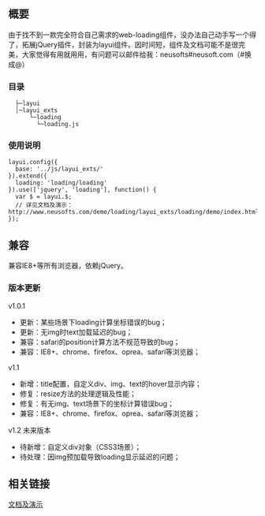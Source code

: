## 概要
由于找不到一款完全符合自己需求的web-loading组件，没办法自己动手写一个得了，拓展jQuery插件，封装为layui组件。因时间短，组件及文档可能不是很完美，大家觉得有用就用用，有问题可以邮件给我：neusofts#neusoft.com（#换成@）

### 目录
```
  ├─layui
  │─layui_exts
      └─loading
        └─loading.js
```

### 使用说明
```
layui.config({
  base: '../js/layui_exts/'
}).extend({
  loading: 'loading/loading'
}).use(['jquery', 'loading'], function() {
  var $ = layui.$;
  // 详见文档及演示：http://www.neusofts.com/demo/loading/layui_exts/loading/demo/index.html
});

```

## 兼容
兼容IE8+等所有浏览器，依赖jQuery。

### 版本更新

v1.0.1 
- 更新：某些场景下loading计算坐标错误的bug； 
- 更新：无img时text加载延迟的bug； 
- 兼容：safari的position计算方法不规范导致的bug； 
- 兼容：IE8+、chrome、firefox、oprea、safari等浏览器； 

v1.1 
- 新增：title配置，自定义div、img、text的hover显示内容； 
- 修复：resize方法的处理逻辑及性能； 
- 修复：有无img、text场景下的坐标计算错误bug； 
- 兼容：IE8+、chrome、firefox、oprea、safari等浏览器； 

v1.2 未来版本 
- 待新增：自定义div对象（CSS3场景）； 
- 待处理：因img预加载导致loading显示延迟的问题；

## 相关链接
[文档及演示](http://www.neusofts.com/demo/loading/layui_exts/loading/demo/index.html)